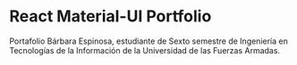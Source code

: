 # React Material-UI Portfolio

Portafolio Bárbara Espinosa, estudiante de Sexto semestre de Ingeniería en Tecnologías de la Información de la Universidad de las Fuerzas Armadas.
